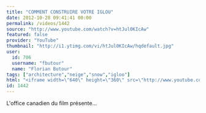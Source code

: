 ```yaml
---
title: "COMMENT CONSTRUIRE VOTRE IGLOU"
date: 2012-10-28 09:41:41 00:00
permalink: /videos/1442
source: "http://www.youtube.com/watch?v=htJul0KIcAw"
featured: false
provider: "YouTube"
thumbnail: "http://i1.ytimg.com/vi/htJul0KIcAw/hqdefault.jpg"
user:
  id: 706
  username: "fbutour"
  name: "Florian Butour"
tags: ["architecture","neige","snow","igloo"]
html: "<iframe width=\"640\" height=\"360\" src=\"http://www.youtube.com/embed/htJul0KIcAw?wmode=transparent&fs=1&feature=oembed\" frameborder=\"0\" allowfullscreen></iframe>"
id: 1442
---
```


L'office canadien du film présente...